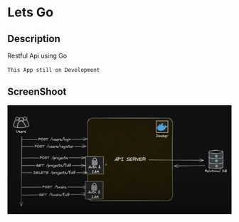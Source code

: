 # Lets Go

## Description
Restful Api using Go

`This App still on Development`

## ScreenShoot

![Schema](schema.png)
